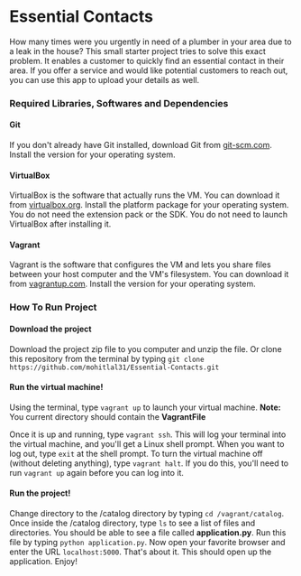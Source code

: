 # Essential Contacts

How many times were you urgently in need of a plumber in your area due to a leak in the house?
This small starter project tries to solve this exact problem.
It enables a customer to quickly find an essential contact in their area.
If you offer a service and would like potential customers to reach out, you can use this app to upload your details as well.

### Required Libraries, Softwares and Dependencies

#### Git

If you don't already have Git installed, download Git from [git-scm.com](https://git-scm.com/downloads). Install the version for your operating system.

#### VirtualBox

VirtualBox is the software that actually runs the VM. You can download it from [virtualbox.org](virtualbox.org). Install the platform package for your operating system. You do not need the extension pack or the SDK. You do not need to launch VirtualBox after installing it.

#### Vagrant

Vagrant is the software that configures the VM and lets you share files between your host computer and the VM's filesystem. You can download it from [vagrantup.com](https://www.vagrantup.com/downloads.html). Install the version for your operating system.

### How To Run Project

#### Download the project

Download the project zip file to you computer and unzip the file. Or clone this repository from the terminal by typing
`git clone https://github.com/mohitlal31/Essential-Contacts.git`

#### Run the virtual machine!

Using the terminal, type `vagrant up` to launch your virtual machine.
**Note:** You current directory should contain the **VagrantFile**

Once it is up and running, type `vagrant ssh`. This will log your terminal into the virtual machine, and you'll get a Linux shell prompt. When you want to log out, type `exit` at the shell prompt. To turn the virtual machine off (without deleting anything), type `vagrant halt`. If you do this, you'll need to run `vagrant up` again before you can log into it.

#### Run the project!

Change directory to the /catalog directory by typing `cd /vagrant/catalog`. Once inside the /catalog directory, type `ls` to see a list of files and directories. You should be able to see a file called **application.py**. Run this file by typing `python application.py`.
Now open your favorite browser and enter the URL `localhost:5000`. That's about it. This should open up the application. Enjoy!

